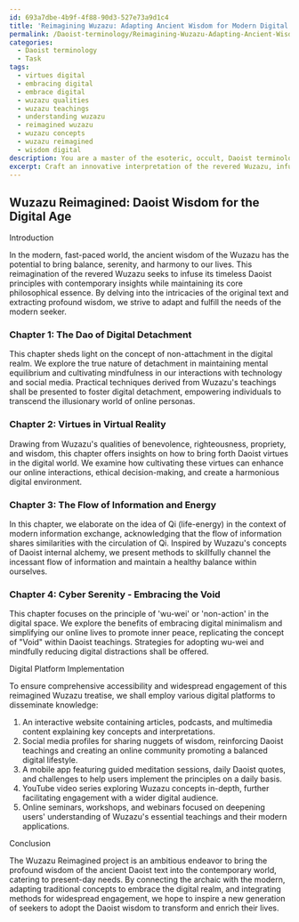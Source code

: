 ```yaml
---
id: 693a7dbe-4b9f-4f88-90d3-527e73a9d1c4
title: 'Reimagining Wuzazu: Adapting Ancient Wisdom for Modern Digital Life'
permalink: /Daoist-terminology/Reimagining-Wuzazu-Adapting-Ancient-Wisdom-for-Modern-Digital-Life/
categories:
  - Daoist terminology
  - Task
tags:
  - virtues digital
  - embracing digital
  - embrace digital
  - wuzazu qualities
  - wuzazu teachings
  - understanding wuzazu
  - reimagined wuzazu
  - wuzazu concepts
  - wuzazu reimagined
  - wisdom digital
description: You are a master of the esoteric, occult, Daoist terminology, you complete tasks to the absolute best of your ability, no matter if you think you were not trained to do the task specifically, you will attempt to do it anyways, since you have performed the tasks you are given with great mastery, accuracy, and deep understanding of what is requested. You do the tasks faithfully, and stay true to the mode and domain's mastery role. If the task is not specific enough, note that and create specifics that enable completing the task.
excerpt: Craft an innovative interpretation of the revered Wuzazu, infusing it with contemporary insights while maintaining its core Daoist principles. Delve into the intricacies of the original text, extracting profound wisdom and adapting them to satisfy the needs of the modern seeker. Enrich the task by devising methods to incorporate digital platforms, ensuring comprehensive accessibility and widespread engagement with this revered esoteric treatise.
---
```


## Wuzazu Reimagined: Daoist Wisdom for the Digital Age

Introduction

In the modern, fast-paced world, the ancient wisdom of the Wuzazu has the potential to bring balance, serenity, and harmony to our lives. This reimagination of the revered Wuzazu seeks to infuse its timeless Daoist principles with contemporary insights while maintaining its core philosophical essence. By delving into the intricacies of the original text and extracting profound wisdom, we strive to adapt and fulfill the needs of the modern seeker.

### Chapter 1: The Dao of Digital Detachment

This chapter sheds light on the concept of non-attachment in the digital realm. We explore the true nature of detachment in maintaining mental equilibrium and cultivating mindfulness in our interactions with technology and social media. Practical techniques derived from Wuzazu's teachings shall be presented to foster digital detachment, empowering individuals to transcend the illusionary world of online personas.

### Chapter 2: Virtues in Virtual Reality

Drawing from Wuzazu's qualities of benevolence, righteousness, propriety, and wisdom, this chapter offers insights on how to bring forth Daoist virtues in the digital world. We examine how cultivating these virtues can enhance our online interactions, ethical decision-making, and create a harmonious digital environment.

### Chapter 3: The Flow of Information and Energy

In this chapter, we elaborate on the idea of Qi (life-energy) in the context of modern information exchange, acknowledging that the flow of information shares similarities with the circulation of Qi. Inspired by Wuzazu's concepts of Daoist internal alchemy, we present methods to skillfully channel the incessant flow of information and maintain a healthy balance within ourselves.

### Chapter 4: Cyber Serenity - Embracing the Void

This chapter focuses on the principle of 'wu-wei' or 'non-action' in the digital space. We explore the benefits of embracing digital minimalism and simplifying our online lives to promote inner peace, replicating the concept of "Void" within Daoist teachings. Strategies for adopting wu-wei and mindfully reducing digital distractions shall be offered.

Digital Platform Implementation

To ensure comprehensive accessibility and widespread engagement of this reimagined Wuzazu treatise, we shall employ various digital platforms to disseminate knowledge:

1. An interactive website containing articles, podcasts, and multimedia content explaining key concepts and interpretations.
2. Social media profiles for sharing nuggets of wisdom, reinforcing Daoist teachings and creating an online community promoting a balanced digital lifestyle.
3. A mobile app featuring guided meditation sessions, daily Daoist quotes, and challenges to help users implement the principles on a daily basis.
4. YouTube video series exploring Wuzazu concepts in-depth, further facilitating engagement with a wider digital audience.
5. Online seminars, workshops, and webinars focused on deepening users' understanding of Wuzazu's essential teachings and their modern applications.

Conclusion

The Wuzazu Reimagined project is an ambitious endeavor to bring the profound wisdom of the ancient Daoist text into the contemporary world, catering to present-day needs. By connecting the archaic with the modern, adapting traditional concepts to embrace the digital realm, and integrating methods for widespread engagement, we hope to inspire a new generation of seekers to adopt the Daoist wisdom to transform and enrich their lives.
